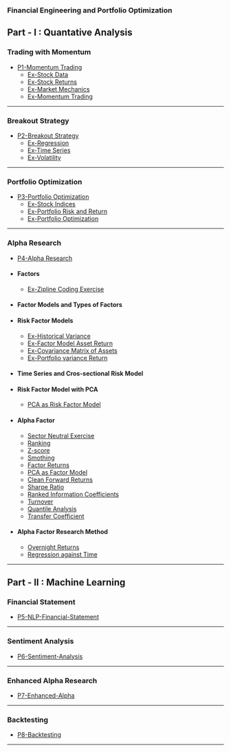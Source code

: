 
### Financial Engineering and Portfolio Optimization

## Part - I : Quantative Analysis

### Trading with Momentum

- [P1-Momentum Trading](https://hotstocks.github.io/quant/P1-Momentum-Trading)
  - [Ex-Stock Data](https://nbviewer.org/github/hotstocks/quant/blob/main/P1-Momentum-Trading/stock_data/stock_data.ipynb)
  - [Ex-Stock Returns](https://nbviewer.org/github/hotstocks/quant/blob/main/P1-Momentum-Trading/stock_returns/calculate_returns.ipynb)
  - [Ex-Market Mechanics](https://nbviewer.org/github/hotstocks/quant/blob/main/P1-Momentum-Trading/market_mechanics/resample_data.ipynb)
  - [Ex-Momentum Trading](https://nbviewer.org/github/hotstocks/quant/blob/main/P1-Momentum-Trading/momentum_trading/top_and_bottom_performing.ipynb)

---------------

### Breakout Strategy
- [P2-Breakout Strategy](https://hotstocks.github.io/quant/P2-Breakout-Strategy)
  - [Ex-Regression](https://nbviewer.org/github/hotstocks/quant/blob/main/P2-Breakout-Strategy/regression/regression.ipynb)
  - [Ex-Time Series](https://nbviewer.org/github/hotstocks/quant/blob/main/P2-Breakout-Strategy/time_serie_modeling/autoregression_quiz.ipynb)
  - [Ex-Volatility](https://nbviewer.org/github/hotstocks/quant/blob/main/P2-Breakout-Strategy/volatility/rolling_windows.ipynb)
  
---------------

### Portfolio Optimization
- [P3-Portfolio Optimization](https://hotstocks.github.io/quant/P3-Portfolio-Optimization)
  - [Ex-Stock Indices](https://nbviewer.org/github/hotstocks/quant/blob/main/P3-Portfolio-Optimization/stocks_indices_funds/cumsum_and_cumprod.ipynb)
  - [Ex-Portfolio Risk and Return](https://nbviewer.org/github/hotstocks/quant/blob/main/P3-Portfolio-Optimization/portfolio_risk_return/m3l4_covariance.ipynb)
  - [Ex-Portfolio Optimization](https://nbviewer.org/github/hotstocks/quant/blob/main/P3-Portfolio-Optimization/portfolio_optimization/m3l4_cvxpy_advanced.ipynb)

---------------

### Alpha Research
- [P4-Alpha Research](https://hotstocks.github.io/quant/P4-Alpha-Research)
- #### Factors
  -  [Ex-Zipline Coding Exercise](https://nbviewer.org/github/hotstocks/quant/blob/main/P4-Alpha-Research/factors/zipline_coding_exercises.ipynb)
- #### Factor Models and Types of Factors
- #### Risk Factor Models
  - [Ex-Historical Variance](https://nbviewer.org/github/hotstocks/quant/blob/main/P4-Alpha-Research/risk_factor_models/historical_variance.ipynb)
  - [Ex-Factor Model Asset Return](https://nbviewer.org/github/hotstocks/quant/blob/main/P4-Alpha-Research/risk_factor_models/factor_model_asset_return.ipynb)
  - [Ex-Covariance Matrix of Assets](https://nbviewer.org/github/hotstocks/quant/blob/main/P4-Alpha-Research/risk_factor_models/covariance_matrix_assets.ipynb)
  - [Ex-Portfolio variance Return](https://nbviewer.org/github/hotstocks/quant/blob/main/P4-Alpha-Research/risk_factor_models/factor_model_portfolio_return.ipynb)
  
- #### Time Series and Cros-sectional Risk Model

- #### Risk Factor Model with PCA
  - [PCA as Risk Factor Model](https://nbviewer.org/github/hotstocks/quant/blob/main/P4-Alpha-Research/risk_factor_models_pca/pca_factor_model.ipynb)
  
- #### Alpha Factor
  - [Sector Neutral Exercise](https://nbviewer.org/github/hotstocks/quant/blob/main/P4-Alpha-Research/alpha_factors/sector_neutral_solution.ipynb)
  - [Ranking](https://nbviewer.org/github/hotstocks/quant/blob/main/P4-Alpha-Research/alpha_factors/rank_solution.ipynb)
  - [Z-score](https://nbviewer.org/github/hotstocks/quant/blob/main/P4-Alpha-Research/alpha_factors/zscore.ipynb)
  - [Smothing](https://nbviewer.org/github/hotstocks/quant/blob/main/P4-Alpha-Research/alpha_factors/smoothing.ipynb)
  - [Factor Returns](https://nbviewer.org/github/hotstocks/quant/blob/main/P4-Alpha-Research/alpha_factors/factor_returns_solution.ipynb)
  - [PCA as Factor Model](https://nbviewer.org/github/hotstocks/quant/blob/main/P4-Alpha-Research/alpha_factors/pca_factor_model_solution.ipynb)
  - [Clean Forward Returns](https://nbviewer.org/github/hotstocks/quant/blob/main/P4-Alpha-Research/alpha_factors/clean_forward_returns_solution.ipynb)
  - [Sharpe Ratio](https://nbviewer.org/github/hotstocks/quant/blob/main/P4-Alpha-Research/alpha_factors/sharpe_ratio_solution.ipynb)
  - [Ranked Information Coefficients](https://nbviewer.org/github/hotstocks/quant/blob/main/P4-Alpha-Research/alpha_factors/rank_ic_solution.ipynb)
  - [Turnover](https://nbviewer.org/github/hotstocks/quant/blob/main/P4-Alpha-Research/alpha_factors/turnover.ipynb)
  - [Quantile Analysis](https://nbviewer.org/github/hotstocks/quant/blob/main/P4-Alpha-Research/alpha_factors/quantiles_solution.ipynb)
  - [Transfer Coefficient](https://nbviewer.org/github/hotstocks/quant/blob/main/P4-Alpha-Research/alpha_factors/transfer_coefficient.ipynb)


- #### Alpha Factor Research Method
  -   [Overnight Returns](https://nbviewer.org/github/hotstocks/quant/blob/main/P4-Alpha-Research/alpha_factors_research_method/overnight_returns_solution.ipynb)
  -   [Regression against Time](https://nbviewer.org/github/hotstocks/quant/blob/main/P4-Alpha-Research/alpha_factors_research_method/regression_against_time_solution.ipynb)

---------------

## Part - II : Machine Learning

### Financial Statement
- [P5-NLP-Financial-Statement](https://hotstocks.github.io/quant/P5-NLP-Financial-Statement)


---------------


### Sentiment Analysis
- [P6-Sentiment-Analysis](https://hotstocks.github.io/quant/P6-Sentiment-Analysis)


---------------


### Enhanced Alpha Research
- [P7-Enhanced-Alpha](https://hotstocks.github.io/quant/P7-Enhanced-Alpha)

---------------


### Backtesting
- [P8-Backtesting](https://hotstocks.github.io/quant/P8-Backtesting)

---------------



